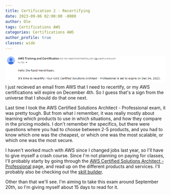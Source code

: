 ```yaml
---
title: Certification 2 - Recertifying
date: 2023-09-06 02:00:00 -0000
author: Ole
tags: Certifications AWS 
categories: Certifications AWS
author_profile: true
classes: wide
---
```


![expiration warning](/assets/images/certification2/email.png)
I just recieved an email from AWS that I need to recertify, or my AWS certifications will expire on December 4th.
So I guess that's a sign from the universe that I should do that one next. 

Last time I took the AWS Certified Solutions Architect - Professional exam, it was pretty tough. But from what i remember, it was really mostly about learning which products to use in which situations, and how they compare in the pricing models. I don't remember the specifics, but there were questions where you had to choose between 2-5 products, and you had to know which one was the cheapest, or which one was the most scalable, or which one was the most secure.

I haven't worked much with AWS since I changed jobs last year, so I'll have to give myself a crash course.  Since I'm not planning on paying for classes, I'll probably starty by going through the [AWS Certified Solutions Architect - Professional](https://aws.amazon.com/certification/certified-solutions-architect-professional/) page, and read up on the different products and services.  I'll probably also be checking out the [skill builder](https://explore.skillbuilder.aws/learn).

Other than that we'll see. I'm aiming to take this exam around September 20th, so I'm giving myself about 15 days to read for it.